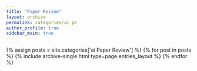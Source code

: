 ```yaml
---
title: "Paper Review"
layout: archive
permalink: categories/ai_pr
author_profile: true
sidebar_main: true
---
```



{% assign posts = site.categories['ai Paper Review'] %}
{% for post in posts %} {% include archive-single.html type=page.entries_layout %} {% endfor %}